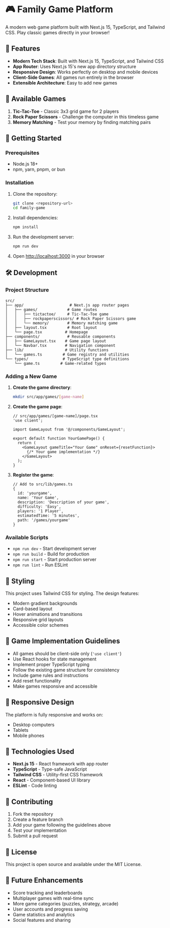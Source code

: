 # 🎮 Family Game Platform

A modern web game platform built with Next.js 15, TypeScript, and Tailwind CSS. Play classic games directly in your browser!

## 🌟 Features

- **Modern Tech Stack**: Built with Next.js 15, TypeScript, and Tailwind CSS
- **App Router**: Uses Next.js 15's new app directory structure
- **Responsive Design**: Works perfectly on desktop and mobile devices
- **Client-Side Games**: All games run entirely in the browser
- **Extensible Architecture**: Easy to add new games

## 🎲 Available Games

1. **Tic-Tac-Toe** - Classic 3x3 grid game for 2 players
2. **Rock Paper Scissors** - Challenge the computer in this timeless game
3. **Memory Matching** - Test your memory by finding matching pairs

## 🚀 Getting Started

### Prerequisites

- Node.js 18+ 
- npm, yarn, pnpm, or bun

### Installation

1. Clone the repository:
   ```bash
   git clone <repository-url>
   cd family-game
   ```

2. Install dependencies:
   ```bash
   npm install
   ```

3. Run the development server:
   ```bash
   npm run dev
   ```

4. Open [http://localhost:3000](http://localhost:3000) in your browser

## 🛠️ Development

### Project Structure

```
src/
├── app/                    # Next.js app router pages
│   ├── games/             # Game routes
│   │   ├── tictactoe/     # Tic-Tac-Toe game
│   │   ├── rockpaperscissors/ # Rock Paper Scissors game
│   │   └── memory/        # Memory matching game
│   ├── layout.tsx         # Root layout
│   └── page.tsx          # Homepage
├── components/            # Reusable components
│   ├── GameLayout.tsx    # Game page layout
│   └── Navbar.tsx        # Navigation component
├── lib/                  # Utility functions
│   └── games.ts         # Game registry and utilities
└── types/               # TypeScript type definitions
    └── game.ts         # Game-related types
```

### Adding a New Game

1. **Create the game directory**:
   ```bash
   mkdir src/app/games/[game-name]
   ```

2. **Create the game page**:
   ```tsx
   // src/app/games/[game-name]/page.tsx
   'use client';
   
   import GameLayout from '@/components/GameLayout';
   
   export default function YourGamePage() {
     return (
       <GameLayout gameTitle="Your Game" onReset={resetFunction}>
         {/* Your game implementation */}
       </GameLayout>
     );
   }
   ```

3. **Register the game**:
   ```tsx
   // Add to src/lib/games.ts
   {
     id: 'yourgame',
     name: 'Your Game',
     description: 'Description of your game',
     difficulty: 'Easy',
     players: '1 Player',
     estimatedTime: '5 minutes',
     path: '/games/yourgame'
   }
   ```

### Available Scripts

- `npm run dev` - Start development server
- `npm run build` - Build for production
- `npm run start` - Start production server
- `npm run lint` - Run ESLint

## 🎨 Styling

This project uses Tailwind CSS for styling. The design features:

- Modern gradient backgrounds
- Card-based layout
- Hover animations and transitions
- Responsive grid layouts
- Accessible color schemes

## 🧩 Game Implementation Guidelines

- All games should be client-side only (`'use client'`)
- Use React hooks for state management
- Implement proper TypeScript typing
- Follow the existing game structure for consistency
- Include game rules and instructions
- Add reset functionality
- Make games responsive and accessible

## 📱 Responsive Design

The platform is fully responsive and works on:
- Desktop computers
- Tablets
- Mobile phones

## 🔧 Technologies Used

- **Next.js 15** - React framework with app router
- **TypeScript** - Type-safe JavaScript
- **Tailwind CSS** - Utility-first CSS framework
- **React** - Component-based UI library
- **ESLint** - Code linting

## 🤝 Contributing

1. Fork the repository
2. Create a feature branch
3. Add your game following the guidelines above
4. Test your implementation
5. Submit a pull request

## 📄 License

This project is open source and available under the MIT License.

## 🎯 Future Enhancements

- Score tracking and leaderboards
- Multiplayer games with real-time sync
- More game categories (puzzles, strategy, arcade)
- User accounts and progress saving
- Game statistics and analytics
- Social features and sharing
